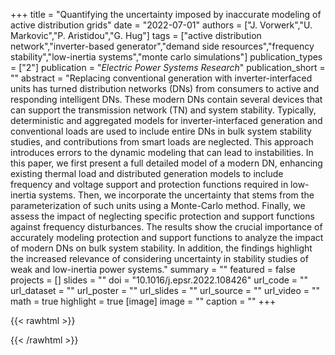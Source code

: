 +++
title = "Quantifying the uncertainty imposed by inaccurate modeling of active distribution grids"
date = "2022-07-01"
authors = ["J. Vorwerk","U. Markovic","P. Aristidou","G. Hug"]
tags = ["active distribution network","inverter-based generator","demand side resources","frequency stability","low-inertia systems","monte carlo simulations"]
publication_types = ["2"]
publication = "_Electric Power Systems Research_"
publication_short = ""
abstract = "Replacing conventional generation with inverter-interfaced units has turned distribution networks (DNs) from consumers to active and responding intelligent DNs. These modern DNs contain several devices that can support the transmission network (TN) and system stability. Typically, deterministic and aggregated models for inverter-interfaced generation and conventional loads are used to include entire DNs in bulk system stability studies, and contributions from smart loads are neglected. This approach introduces errors to the dynamic modeling that can lead to instabilities. In this paper, we first present a full detailed model of a modern DN, enhancing existing thermal load and distributed generation models to include frequency and voltage support and protection functions required in low-inertia systems. Then, we incorporate the uncertainty that stems from the parameterization of such units using a Monte-Carlo method. Finally, we assess the impact of neglecting specific protection and support functions against frequency disturbances. The results show the crucial importance of accurately modeling protection and support functions to analyze the impact of modern DNs on bulk system stability. In addition, the findings highlight the increased relevance of considering uncertainty in stability studies of weak and low-inertia power systems."
summary = ""
featured = false
projects = []
slides = ""
doi = "10.1016/j.epsr.2022.108426"
url_code = ""
url_dataset = ""
url_poster = ""
url_slides = ""
url_source = ""
url_video = ""
math = true
highlight = true
[image]
image = ""
caption = ""
+++

{{< rawhtml >}}
<div data-badge-details="right" data-badge-type="medium-donut" data-doi="10.1016/j.epsr.2022.108426" data-hide-no-mentions="true" class="altmetric-embed"></div>
{{< /rawhtml >}}
